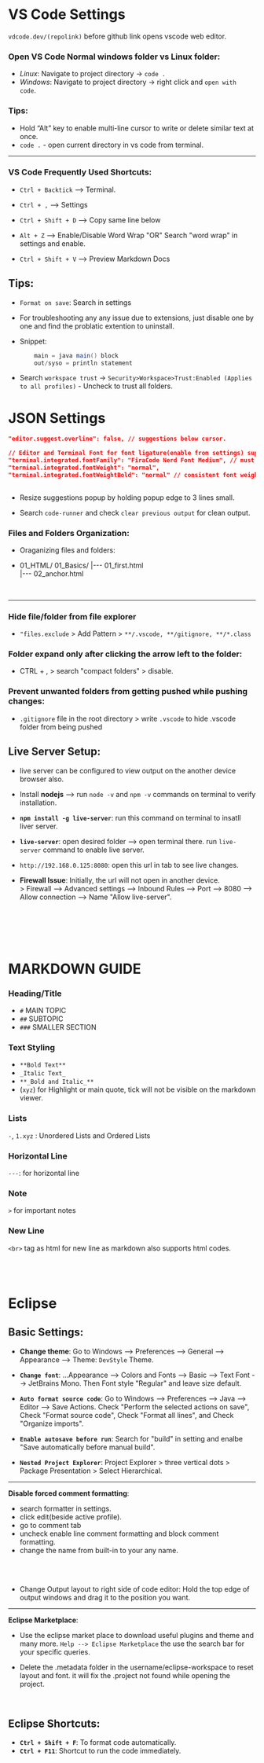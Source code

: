 
# VS Code Settings
<!---------------------------------------------------------------------------------------------------------------->

`vdcode.dev/(repolink)` before github link opens vscode web editor.

### Open VS Code Normal windows folder vs Linux folder:
- _Linux_: Navigate to project directory -> `code .`
- _Windows_: Navigate to project directory -> right click and `open with code`.

### Tips:

- Hold “Alt” key to enable multi-line cursor to write or delete similar text at once.
- `code .` - open current directory in vs code from terminal.

<hr>

### VS Code Frequently Used Shortcuts:

- `Ctrl + Backtick` --> Terminal.
- `Ctrl + ,` --> Settings<br>

- `Ctrl + Shift + D` --> Copy same line below
- `Alt + Z` --> Enable/Disable Word Wrap "OR" Search "word wrap" in settings and enable.
- `Ctrl + Shift + V` --> Preview Markdown Docs


## Tips:

- `Format on save`: Search in settings

- For troubleshooting any any issue due to extensions, just disable one by one and find the problatic extention to uninstall.
- Snippet:

    ```java
        main = java main() block
        out/syso = println statement
    ```
- Search `workspace trust` -> `Security>Workspace>Trust:Enabled (Applies to all profiles)` - Uncheck to trust all folders.

# JSON Settings
    
```json
"editor.suggest.overline": false, // suggestions below cursor.

// Editor and Terminal Font for font ligature(enable from settings) support
"terminal.integrated.fontFamily": "FiraCode Nerd Font Medium", // must use medium for terminal
"terminal.integrated.fontWeight": "normal",
"terminal.integrated.fontWeightBold": "normal" // consistent font weight for all text
    
```
<!---------------------------------------------------------------------------------------------------------------->


- Resize suggestions popup by holding popup edge to 3 lines small.

- Search `code-runner` and check `clear previous output` for clean output.


### Files and Folders Organization:

- Oraganizing files and folders:

- 01_HTML/
    01_Basics/
    |--- 01_first.html  
    |--- 02_anchor.html

<br> <hr>

### Hide file/folder from file explorer

- `"files.exclude` > Add Pattern > `**/.vscode, **/gitignore, **/*.class`


### Folder expand only after clicking the arrow left to the folder:

-   CTRL + , > search "compact folders" > disable.

### Prevent unwanted folders from getting pushed while pushing changes:

- `.gitignore` file in the root directory > write `.vscode` to hide .vscode folder from being pushed 

## Live Server Setup:

- live server can be configured to view output on the another device browser also.

- Install **nodejs** --> run `node -v` and `npm -v` commands on terminal to verify installation.
- **`npm install -g live-server`**: run this command on terminal to insatll liver server.
- **`live-server`**: open desired folder --> open terminal there. run `live-server` command to enable live server.
- `http://192.168.0.125:8080`: open this url in tab to see live changes.
- **Firewall Issue**: Initially, the url will not open in another device. <br>> Firewall --> Advanced settings --> Inbound Rules --> Port --> 8080 --> Allow connection --> Name "Allow live-server".

<br> <br> <br> <br>


<!--------------------------------------------------------------------------------------------------------------------------->

# MARKDOWN GUIDE

### Heading/Title
- `#` MAIN TOPIC
- `##` SUBTOPIC
- `###` SMALLER SECTION

### Text Styling

- `**Bold Text**`
- `_Italic Text_`
- `**_Bold and Italic_**`
- (`xyz`) for Highlight or main quote, tick will not be visible on the markdown viewer.

### Lists
`-`, `1.xyz` : Unordered Lists and Ordered Lists

### Horizontal Line
 `---`: for horizontal line

### Note
`>` for important notes

### New Line

`<br>` tag as html for new line as markdown also supports html codes.

<br> <br>

<!----------------------------------------------------------------------------------------------------------------------->






# Eclipse

## Basic Settings:

-   **Change theme**: Go to Windows --> Preferences --> General --> Appearance --> Theme: `DevStyle` Theme.
-   **`Change font`**: ...Appearance --> Colors and Fonts --> Basic --> Text Font --> JetBrains Mono. Then Font style "Regular" and leave size default.

-   **`Auto format source code`**: Go to Windows --> Preferences --> Java --> Editor --> Save Actions. Check "Perform the selected actions on save", Check "Format source code", Check "Format all lines", and Check "Organize imports".
-   **`Enable autosave before run`**: Search for "build" in setting and enalbe "Save automatically before manual build".
-   **`Nested Project Explorer`**: Project Explorer > three vertical dots > Package Presentation > Select Hierarchical.
---

**Disable forced comment formatting**:
- search formatter in settings.
- click edit(beside active profile).
- go to comment tab
- uncheck enable line comment formatting and block comment formatting.
- change the name from built-in to your any name.

<br> <br>

-   Change Output layout to right side of code editor: Hold the top edge of output windows and drag it to the position you want.

---

**Eclipse Marketplace**:

-   Use the eclipse market place to download useful plugins and theme and many more. `Help --> Eclipse Marketplace` the use the search bar for your specific queries.

-   Delete the .metadata folder in the username/eclipse-workspace to reset layout and font. it will fix the .project not found while opening the project.

<br>

## Eclipse Shortcuts:

-   **`Ctrl + Shift + F`**: To format code automatically.
-   **`Ctrl + F11`**: Shortcut to run the code immediately.

